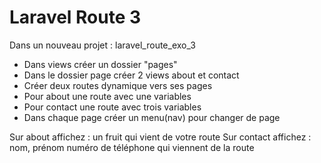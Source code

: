 # Laravel Route 3
Dans un nouveau projet : laravel_route_exo_3

- Dans views créer un dossier "pages"
- Dans le dossier page créer 2 views about et contact
- Créer deux routes dynamique vers ses pages
- Pour about une route avec une variables
- Pour contact une route avec trois variables
- Dans chaque page créer un menu(nav) pour changer de page

Sur about affichez : un fruit qui vient de votre route
Sur contact affichez : nom, prénom numéro de téléphone qui viennent de la route